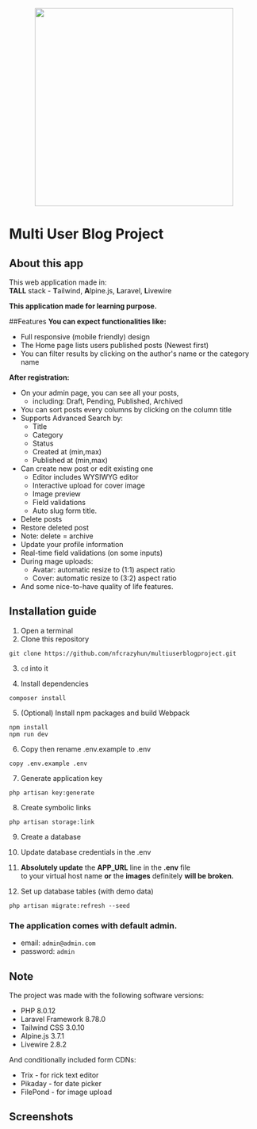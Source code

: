 
<p align="center"><a href="https://laravel.com" target="_blank"><img src="https://raw.githubusercontent.com/laravel/art/master/logo-lockup/5%20SVG/2%20CMYK/1%20Full%20Color/laravel-logolockup-cmyk-red.svg" width="400"></a></p>

# Multi User Blog Project
## About this app
This web application made in:\
**TALL** stack - **T**ailwind, **A**lpine.js, **L**aravel, **L**ivewire

**This application made for learning purpose.**

##Features
**You can expect functionalities like:**

- Full responsive (mobile friendly) design
- The Home page lists users published posts (Newest first)
- You can filter results by clicking on the author's name or the category name

**After registration:**

- On your admin page, you can see all your posts,
    - including: Draft, Pending, Published, Archived
- You can sort posts every columns by clicking on the column title
- Supports Advanced Search by:
    - Title
    - Category
    - Status
    - Created at (min,max)
    - Published at (min,max)
- Can create new post or edit existing one
    - Editor includes WYSIWYG editor
    - Interactive upload for cover image
    - Image preview
    - Field validations
    - Auto slug form title.
- Delete posts
- Restore deleted post
- Note:  delete = archive
- Update your profile information
- Real-time field validations (on some inputs)
- During mage uploads:
    - Avatar: automatic resize to (1:1) aspect ratio
    - Cover:  automatic resize to (3:2) aspect ratio
- And some nice-to-have quality of life features.

## Installation guide
1. Open a terminal
2. Clone this repository
```  
git clone https://github.com/nfcrazyhun/multiuserblogproject.git
```  
3. `cd` into it

4. Install dependencies
```  
composer install  
```  
5. (Optional) Install npm packages and build Webpack
```  
npm install  
npm run dev  
```  
6. Copy then rename .env.example to .env
```  
copy .env.example .env  
```  
7. Generate application key
```  
php artisan key:generate  
```
8. Create symbolic links
```
php artisan storage:link
```
9. Create a database

10. Update database credentials in the .env

11. **Absolutely update** the **APP_URL** line in the **.env** file  
    to your virtual host name **or** the **images** definitely **will be broken.**

12. Set up database tables (with demo data)
```
php artisan migrate:refresh --seed
```

### The application comes with default admin.
-   email: `admin@admin.com`
-   password: `admin`

## Note
The project was made with the following software versions:
- PHP 8.0.12
- Laravel Framework 8.78.0
- Tailwind CSS 3.0.10
- Alpine.js 3.7.1
- Livewire 2.8.2

And conditionally included form CDNs:
- Trix - for rick text editor
- Pikaday - for date picker
- FilePond - for image upload

## Screenshots
